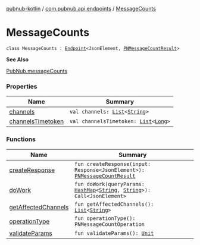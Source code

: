[pubnub-kotlin](../../index.md) / [com.pubnub.api.endpoints](../index.md) / [MessageCounts](./index.md)

# MessageCounts

`class MessageCounts : `[`Endpoint`](../../com.pubnub.api/-endpoint/index.md)`<JsonElement, `[`PNMessageCountResult`](../../com.pubnub.api.models.consumer.history/-p-n-message-count-result/index.md)`>`

**See Also**

[PubNub.messageCounts](../../com.pubnub.api/-pub-nub/message-counts.md)

### Properties

| Name | Summary |
|---|---|
| [channels](channels.md) | `val channels: `[`List`](https://kotlinlang.org/api/latest/jvm/stdlib/kotlin.collections/-list/index.html)`<`[`String`](https://kotlinlang.org/api/latest/jvm/stdlib/kotlin/-string/index.html)`>` |
| [channelsTimetoken](channels-timetoken.md) | `val channelsTimetoken: `[`List`](https://kotlinlang.org/api/latest/jvm/stdlib/kotlin.collections/-list/index.html)`<`[`Long`](https://kotlinlang.org/api/latest/jvm/stdlib/kotlin/-long/index.html)`>` |

### Functions

| Name | Summary |
|---|---|
| [createResponse](create-response.md) | `fun createResponse(input: Response<JsonElement>): `[`PNMessageCountResult`](../../com.pubnub.api.models.consumer.history/-p-n-message-count-result/index.md) |
| [doWork](do-work.md) | `fun doWork(queryParams: `[`HashMap`](https://docs.oracle.com/javase/6/docs/api/java/util/HashMap.html)`<`[`String`](https://kotlinlang.org/api/latest/jvm/stdlib/kotlin/-string/index.html)`, `[`String`](https://kotlinlang.org/api/latest/jvm/stdlib/kotlin/-string/index.html)`>): Call<JsonElement>` |
| [getAffectedChannels](get-affected-channels.md) | `fun getAffectedChannels(): `[`List`](https://kotlinlang.org/api/latest/jvm/stdlib/kotlin.collections/-list/index.html)`<`[`String`](https://kotlinlang.org/api/latest/jvm/stdlib/kotlin/-string/index.html)`>` |
| [operationType](operation-type.md) | `fun operationType(): PNMessageCountOperation` |
| [validateParams](validate-params.md) | `fun validateParams(): `[`Unit`](https://kotlinlang.org/api/latest/jvm/stdlib/kotlin/-unit/index.html) |
